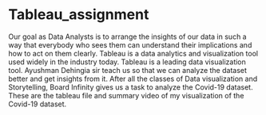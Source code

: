 # Tableau_assignment
Our goal as Data Analysts is to arrange the insights of our data in such a way that everybody who sees them can understand their implications and how to act on them clearly. Tableau is a data analytics and visualization tool used widely in the industry today.   Tableau is a leading data visualization tool. Ayushman Dehingia sir teach us so that we can analyze the dataset better and get insights from it.   After all the classes of Data visualization and Storytelling, Board Infinity gives us a task to analyze the Covid-19  dataset. These are the tableau file and summary video of my visualization of the Covid-19 dataset.
